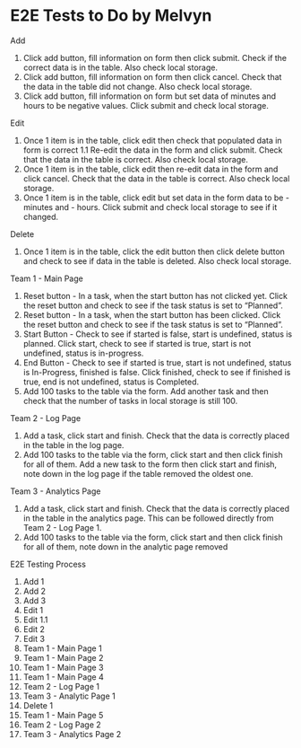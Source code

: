# E2E Tests to Do by Melvyn
Add
1. Click add button, fill information on form then click submit. Check if the correct data is in the table. Also check local storage.
2. Click add button, fill information on form then click cancel. Check that the data in the table did not change. Also check local storage.
3. Click add button, fill information on form but set data of minutes and hours to be negative values. Click submit and check local storage.

Edit
1. Once 1 item is in the table, click edit then check that populated data in form is correct
1.1 Re-edit the data in the form and click submit. Check that the data in the table is correct. Also check local storage.
2. Once 1 item is in the table, click edit then re-edit data in the form and click cancel. Check that the data in the table is correct. Also check local storage.
3. Once 1 item is in the table, click edit but set data in the form data to be - minutes and - hours. Click submit and check local storage to see if it changed.

Delete
1. Once 1 item is in the table, click the edit button then click delete button and check to see if data in the table is deleted. Also check local storage.

Team 1 - Main Page
1. Reset button - In a task, when the start button has not clicked yet. Click the reset button and check to see if the task status is set to “Planned”.
2. Reset button - In a task, when the start button has been clicked. Click the reset button and check to see if the task status is set to “Planned”.
3. Start Button - Check to see if started is false, start is undefined, status is planned. Click start, check to see if started is true, start is not undefined, status is in-progress.
4. End Button - Check to see if started is true, start is not undefined, status is In-Progress, finished is false. Click finished, check to see if finished is true, end is not undefined, status is Completed.
5. Add 100 tasks to the table via the form. Add another task and then check that the number of tasks in local storage is still 100.

Team 2 - Log Page
1. Add a task, click start and finish. Check that the data is correctly placed in the table in the log page.
2. Add 100 tasks to the table via the form, click start and then click finish for all of them. Add a new task to the form then click start and finish, note down in the log page if the table removed the oldest one.

Team 3 - Analytics Page
1. Add a task, click start and finish. Check that the data is correctly placed in the table in the analytics page. This can be followed directly from Team 2 - Log Page 1.
2. Add 100 tasks to the table via the form, click start and then click finish for all of them, note down in the analytic page removed 

E2E Testing Process
1. Add 1
2. Add 2
3. Add 3 
4. Edit 1
5. Edit 1.1
6. Edit 2
7. Edit 3
8. Team 1 - Main Page 1
9. Team 1 - Main Page 2
10. Team 1 - Main Page 3
11. Team 1 - Main Page 4
12. Team 2 - Log Page 1
13. Team 3 - Analytic Page 1
14. Delete 1
15. Team 1 - Main Page 5
16. Team 2 - Log Page 2
17. Team 3 - Analytics Page 2
